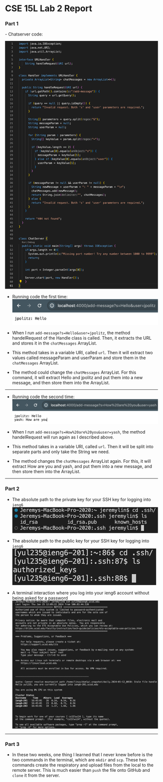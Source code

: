<h1><italic>CSE 15L Lab 2 Report</italic></h1>

<h3>Part 1</h3>
- Chatserver code:

![Image](Pictures/CSE_15L_Lab_3_Chatserver.png)

- Running code the first time:
![Image](Pictures/CSE_15L_Lab_3_Running_code_1.png)

- When I run `add-message?s=Hello&user=jpolitz`, the method handelRequest of the Handle class is called. Then, it extracts the URL and stores it in the `chatMessages` ArrayList.
- This method takes in a variable URI, called `url`. Then it will extract two values called messageParam and userParam and store them in the `chatMessages` ArrayList.
- The method could change the `chatMessages` ArrayList. For this command, it will extract Hello and jpolitz and put them into a new message, and then store them into the ArrayList.

---

- Running code the second time:
![Image](Pictures/CSE_15L_Lab_3_Running_code_2.png)

- When I run `add-message?s=How%20are%20you&user=yash`, the method handelRequest will run again as I described above.
- This method takes in a variable URI, called `url`. Then it will be split into separate parts and only take the String we need.
- The method changes the `chatMessages` ArrayList again. For this, it will extract How are you and yash, and put them into a new message, and then store them into the ArrayList.

---

<h3>Part 2</h3>

- The absolute path to the private key for your SSH key for logging into `ieng6`
![Image](Pictures/CSE_15L_Lab_3_SSH_local_key.png)

- The absolute path to the public key for your SSH key for logging into `ieng6`
![Image](Pictures/CSE_15L_Lab_3_SSH_server_key.png)

- A terminal interaction where you log into your ieng6 account without being asked for a password
![Image](Pictures/CSE_15L_Lab_3_log_in_SSH.png)

---

<h3>Part 3</h3>

- In these two weeks, one thing I learned that I never knew before is the two commands in the terminal, which are  `mkdir` and  `scp`. These two commands create the respiratory and upload files from the local to the remote server. This is much easier than `push` the file onto GitHub and `clone` it from the server.
